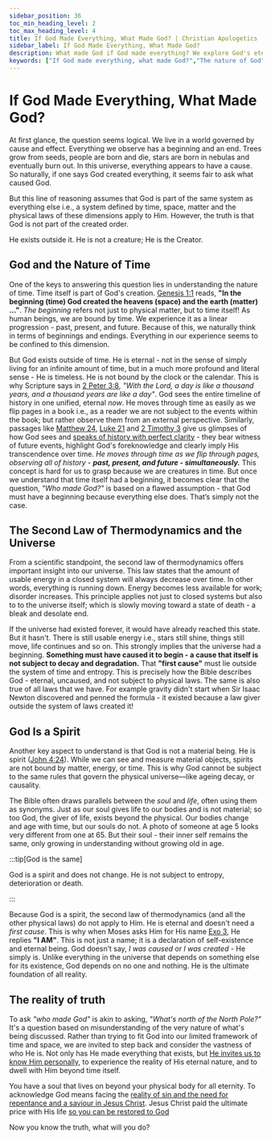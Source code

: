 ```yaml
---
sidebar_position: 36
toc_min_heading_level: 2
toc_max_heading_level: 4
title: If God Made Everything, What Made God? | Christian Apologetics
sidebar_label: If God Made Everything, What Made God?
description: What made God if God made everything? We explore God's eternal, self-existent nature, understanding Him as the "unmoved mover" beyond time and space - the ultimate first cause.
keywords: ["If God made everything, what made God?","The nature of God","Eternal existence of God","Unmoved mover","First cause argument","Philosophical arguments for God","God and time","God's self-existence"]
---
```


# If God Made Everything, What Made God?

At first glance, the question seems logical. We live in a world governed by cause and effect. Everything we
observe has a beginning and an end. Trees grow from seeds, people are born and die, stars are born in nebulas
and eventually burn out. In this universe, everything appears to have a cause. So naturally, if one says God
created everything, it seems fair to ask what caused God.

But this line of reasoning assumes that God is part of the same system as everything else i.e., a system defined
by time, space, matter and the physical laws of these dimensions apply to Him. However, the truth is that 
God is not part of the created order. 

He exists outside it. He is not a creature; He is the Creator.

## God and the Nature of Time

One of the keys to answering this question lies in understanding the nature of time. Time itself is part of God's
creation. [Genesis 1:1](https://www.biblegateway.com/passage/?search=gen%201%3A1&version=NKJV) reads,
**"In the beginning (time) God created the heavens (space) and the earth (matter) ..."**. *The beginning* refers
not just to physical matter, but to time itself! As human beings, we are bound by time.
We experience it as a linear progression - past, present, and future. Because
of this, we naturally think in terms of beginnings and endings. Everything in our experience seems to be confined
to this dimension. 

But God exists outside of time. He is eternal - not in the sense of simply living for an infinite amount of time,
but in a much more profound and literal sense - He is timeless. He is not bound by the clock or the calendar. This
is why Scripture says in [2 Peter 3:8](https://www.biblegateway.com/passage/?search=2%20pet%203%3A8&version=NKJV),
*"With the Lord, a day is like a thousand years, and a thousand years are like a day"*. God sees the entire timeline
of history in one unified, eternal *now*. He moves through time as easily as we flip pages in a book i.e., as a reader
we are not subject to the events within the book; but rather observe them from an external perspective. Similarly,
passages like [Matthew 24](https://www.biblegateway.com/passage/?search=Matthew%2024&version=NKJV),
[Luke 21](https://www.biblegateway.com/passage/?search=lk%2021&version=NKJV) and
[2 Timothy 3](https://www.biblegateway.com/passage/?search=2%20Tim%203&version=NKJV) give us glimpses of how God
sees and [speaks of history with perfect clarity](../../bible/credibility/prophecies-fulfilled.md) - they
bear witness of future events, highlight God's foreknowledge
and clearly imply His transcendence over time. *He moves through time as we flip through pages, observing all of
history - **past, present, and future - simultaneously.*** This concept is hard for us to grasp because
we are creatures in time. But once we understand that time itself had a beginning, it becomes clear
that the question, *"Who made God?"* is based on a flawed assumption - that
God must have a beginning because everything else does. That’s simply not the case.

## The Second Law of Thermodynamics and the Universe

From a scientific standpoint, the second law of thermodynamics offers important insight into our universe. This
law states that the amount of usable energy in a closed system will always decrease over time. In other words,
everything is running down. Energy becomes less available for work; disorder increases. This principle applies not 
just to closed systems but also to to the universe itself; which is slowly moving toward a state of death - a bleak
and desolate end.

If the universe had existed forever, it would have already reached this state. But it hasn't. There is still usable
energy i.e., stars still shine, things still move, life continues and so on. This strongly implies that the universe
had a beginning. **Something must have caused it to begin - a cause that itself is not subject to decay and degradation.**
That **"first cause"** must lie outside the system of time and entropy. This is precisely how the Bible describes
God - eternal, uncaused, and not subject to physical laws. The same is also true of all laws that we have. For
example gravity didn't start when Sir Isaac Newton discovered and penned the formula - it existed because a law giver
outside the system of laws created it!

## God Is a Spirit 

Another key aspect to understand is that God is not a material being. He is spirit
([John 4:24](https://www.biblegateway.com/passage/?search=John%204%3A24&version=NKJV)). While we can see and measure
material objects, spirits are not bound by matter, energy, or time. This is why God cannot be subject to the same rules
that govern the physical universe—like ageing decay, or causality.

The Bible often draws parallels between the *soul* and *life*, often using them as synonyms. Just as our soul gives life
to our bodies and is not material; so too God, the giver of life, exists beyond the physical. Our bodies change and age
with time, but our souls do not. A photo of someone at age 5 looks very different from one at 65. But their soul - their
inner self remains the same, only growing in understanding without growing old in age. 

:::tip[God is the same]

God is a spirit and does not change. He is not subject to entropy, deterioration or death.

:::

Because God is a spirit, the second law of thermodynamics (and all the other physical laws) do not apply to Him.
He is eternal and doesn't need a *first cause*. This is why when Moses asks Him for His name
[Exo 3](https://www.biblegateway.com/passage/?search=exo%203&version=NKJV), He replies **"I AM"**. This is not just
a name; it is a declaration of self-existence and eternal being. God doesn’t say, *I was caused* or
*I was created* - He simply is. Unlike everything in the universe that depends on something else for its
existence, God depends on no one and nothing. He is the ultimate foundation of all reality.

## The reality of truth

To ask *"who made God"* is akin to asking, *"What's north of the North Pole?"* It's a question based on
misunderstanding of the very nature of what's being discussed. Rather than trying to fit God into
our limited framework of time and space, we are invited to step back and consider the vastness of who
He is. Not only has He made everything that exists,
but [He invites us to know Him personally](../../jesus/because-he-lives/new-identity-in-christ.mdx),
to experience the reality of His eternal nature, and to dwell with Him beyond time itself.

You have a soul that lives on beyond your physical body for all eternity. To acknowledge God means facing
the [reality of sin and the need for repentance and a saviour in Jesus Christ](../../jesus/because-he-lives/salvation-and-redemption.md).
Jesus Christ paid the ultimate price with His life [so you can be restored to God](../../jesus/because-he-lives/i-can-face-tomorrow.md)

Now you know the truth, what will you do? 
